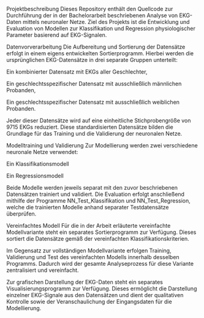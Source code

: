 Projektbeschreibung
Dieses Repository enthält den Quellcode zur Durchführung der in der Bachelorarbeit beschriebenen Analyse von EKG-Daten mittels neuronaler Netze. Ziel des Projekts ist die Entwicklung und Evaluation von Modellen zur Klassifikation und Regression physiologischer Parameter basierend auf EKG-Signalen.

Datenvorverarbeitung
Die Aufbereitung und Sortierung der Datensätze erfolgt in einem eigens entwickelten Sortierprogramm. Hierbei werden die ursprünglichen EKG-Datensätze in drei separate Gruppen unterteilt:

Ein kombinierter Datensatz mit EKGs aller Geschlechter,

Ein geschlechtsspezifischer Datensatz mit ausschließlich männlichen Probanden,

Ein geschlechtsspezifischer Datensatz mit ausschließlich weiblichen Probanden.

Jeder dieser Datensätze wird auf eine einheitliche Stichprobengröße von 9715 EKGs reduziert. Diese standardisierten Datensätze bilden die Grundlage für das Training und die Validierung der neuronalen Netze.

Modelltraining und Validierung
Zur Modellierung werden zwei verschiedene neuronale Netze verwendet:

Ein Klassifikationsmodell

Ein Regressionsmodell

Beide Modelle werden jeweils separat mit den zuvor beschriebenen Datensätzen trainiert und validiert. Die Evaluation erfolgt anschließend mithilfe der Programme NN_Test_Klassifikation und NN_Test_Regression, welche die trainierten Modelle anhand separater Testdatensätze überprüfen.

Vereinfachtes Modell
Für die in der Arbeit erläuterte vereinfachte Modellvariante steht ein separates Sortierprogramm zur Verfügung. Dieses sortiert die Datensätze gemäß der vereinfachten Klassifikationskriterien.

Im Gegensatz zur vollständigen Modellvariante erfolgen Training, Validierung und Test des vereinfachten Modells innerhalb desselben Programms. Dadurch wird der gesamte Analyseprozess für diese Variante zentralisiert und vereinfacht.

Zur grafischen Darstellung der EKG-Daten steht ein separates Visualisierungsprogramm zur Verfügung. Dieses ermöglicht die Darstellung einzelner EKG-Signale aus den Datensätzen und dient der qualitativen Kontrolle sowie der Veranschaulichung der Eingangsdaten für die Modellierung.

